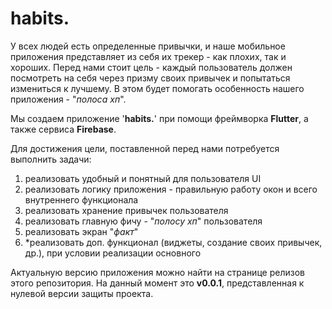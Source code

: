 # habits.

У всех людей есть определенные привычки, и наше мобильное приложения представляет из себя их трекер - как плохих, так и хороших.
Перед нами стоит цель - каждый пользователь должен посмотреть на себя через призму своих привычек и попытаться измениться к лучшему. В этом будет помогать особенность нашего приложения - "_полоса хп_".

Мы создаем приложение '**habits.**' при помощи фреймворка **Flutter**, а также сервиса **Firebase**.

Для достижения цели, поставленной перед нами потребуется выполнить задачи:
1) реализовать удобный и понятный для пользователя UI
2) реализовать логику приложения - правильную работу окон и всего внутреннего функционала
3) реализовать хранение привычек пользователя
4) реализовать главную фичу - "_полосу хп_" пользователя
5) реализовать экран "_факт_"
6) *реализовать доп. функционал (виджеты, создание своих привычек, др.), при условии реализации основного  

Актуальную версию приложения можно найти на странице релизов этого репозитория. На данный момент это **v0.0.1**, представленная к нулевой версии защиты проекта.

